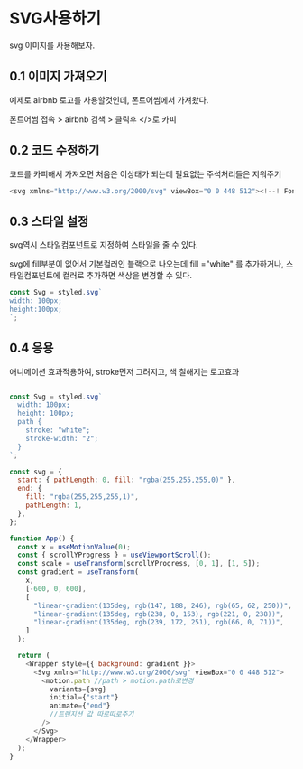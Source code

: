 # SVG사용하기

svg 이미지를 사용해보자.

## 0.1 이미지 가져오기

예제로 airbnb 로고를 사용할것인데, 폰트어썸에서 가져왔다.

폰트어썸 접속 > airbnb 검색 > 클릭후 </>로 카피  

## 0.2 코드 수정하기
코드를 카피해서 가져오면 처음은 이상태가 되는데 필요없는 주석처리들은 지워주기
```js
<svg xmlns="http://www.w3.org/2000/svg" viewBox="0 0 448 512"><!--! Font Awesome Pro 6.1.1 by @fontawesome - https://fontawesome.com License - https://fontawesome.com/license (Commercial License) Copyright 2022 Fonticons, Inc. --><path d="M224 373.12c-25.24-31.67-40.08-59.43-45-83.18-22.55-88 112.61-88 90.06 0-5.45 24.25-20.29 52-45 83.18zm138.15 73.23c-42.06 18.31-83.67-10.88-119.3-50.47 103.9-130.07 46.11-200-18.85-200-54.92 0-85.16 46.51-73.28 100.5 6.93 29.19 25.23 62.39 54.43 99.5-32.53 36.05-60.55 52.69-85.15 54.92-50 7.43-89.11-41.06-71.3-91.09 15.1-39.16 111.72-231.18 115.87-241.56 15.75-30.07 25.56-57.4 59.38-57.4 32.34 0 43.4 25.94 60.37 59.87 36 70.62 89.35 177.48 114.84 239.09 13.17 33.07-1.37 71.29-37.01 86.64zm47-136.12C280.27 35.93 273.13 32 224 32c-45.52 0-64.87 31.67-84.66 72.79C33.18 317.1 22.89 347.19 22 349.81-3.22 419.14 48.74 480 111.63 480c21.71 0 60.61-6.06 112.37-62.4 58.68 63.78 101.26 62.4 112.37 62.4 62.89.05 114.85-60.86 89.61-130.19.02-3.89-16.82-38.9-16.82-39.58z"/></svg>
```

## 0.3 스타일 설정

svg역시 스타일컴포넌트로 지정하여 스타일을 
줄 수 있다. 

svg에 fill부분이 없어서 기본컬러인 블랙으로 나오는데 fill ="white"
를 추가하거나, 스타일컴포넌트에 컬러로 추가하면 색상을 변경할 수 있다.

```js
const Svg = styled.svg`
width: 100px;
height:100px;
`;
```

## 0.4 응용
애니메이션 효과적용하여, stroke먼저 그려지고, 색 칠해지는 로고효과

```js

const Svg = styled.svg`
  width: 100px;
  height: 100px;
  path {
    stroke: "white";
    stroke-width: "2";
  }
`;

const svg = {
  start: { pathLength: 0, fill: "rgba(255,255,255,0)" },
  end: {
    fill: "rgba(255,255,255,1)",
    pathLength: 1,
  },
};

function App() {
  const x = useMotionValue(0);
  const { scrollYProgress } = useViewportScroll();
  const scale = useTransform(scrollYProgress, [0, 1], [1, 5]);
  const gradient = useTransform(
    x,
    [-600, 0, 600],
    [
      "linear-gradient(135deg, rgb(147, 188, 246), rgb(65, 62, 250))",
      "linear-gradient(135deg, rgb(238, 0, 153), rgb(221, 0, 238))",
      "linear-gradient(135deg, rgb(239, 172, 251), rgb(66, 0, 71))",
    ]
  );

  return (
    <Wrapper style={{ background: gradient }}>
      <Svg xmlns="http://www.w3.org/2000/svg" viewBox="0 0 448 512">
        <motion.path //path > motion.path로변경
          variants={svg}
          initial={"start"}
          animate={"end"}
          //트랜지션 값 따로따로주기
        />
      </Svg>
    </Wrapper>
  );
}

```

